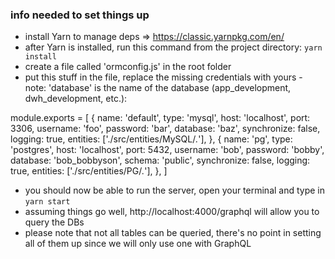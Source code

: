 ### info needed to set things up

- install Yarn to manage deps => https://classic.yarnpkg.com/en/
- after Yarn is installed, run this command from the project directory: `yarn install`
- create a file called 'ormconfig.js' in the root folder
- put this stuff in the file, replace the missing credentials with yours - note: 'database' is the name of the database (app_development, dwh_development, etc.):

module.exports = \[
 \{
    name: 'default',
    type: 'mysql',
    host: 'localhost',
    port: 3306,
    username: 'foo',
    password: 'bar',
    database: 'baz', 
    synchronize: false,
    logging: true,
    entities: \['./src/entities/MySQL/*.*'\],
 \},
 \{
    name: 'pg',
    type: 'postgres',
    host: 'localhost',
    port: 5432,
    username: 'bob',
    password: 'bobby',
    database: 'bob_bobbyson',
    schema: 'public',
    synchronize: false,
    logging: true,
    entities: \['./src/entities/PG/*.*'\],
\},
\]

- you should now be able to run the server, open your terminal and type in `yarn start`
- assuming things go well, http://localhost:4000/graphql will allow you to query the DBs
- please note that not all tables can be queried, there's no point in setting all of them up since we will only use one with GraphQL

